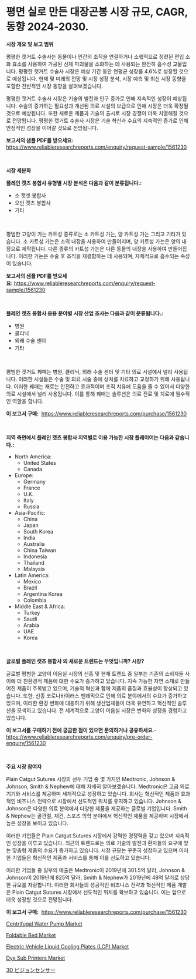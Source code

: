 <p><h1>평면 실로 만든 대장곤봉 시장 규모, CAGR, 동향 2024-2030.</h1></p><p><strong>시장 개요 및 보고 범위</strong></p>
<p><p>평평한 캣거트 수술사는 동물이나 인간의 조직을 연결하거나 소핷적으로 정련된 편입 소화 효소를 사용하여 가공된 신체 파괴물을 소화하는 데 사용되는 완전히 흡수성 교물입니다. 평평한 캣거트 수술사 시장은 예상 기간 동안 연평균 성장률 4.6%로 성장할 것으로 예상됩니다. 현재 및 미래의 전망 및 시장 성장 분석, 시장 예측 및 최신 시장 동향을포함한 전반적인 시장 동향을 살펴보겠습니다. </p><p>평평한 캣거트 수술사 시장은 기술의 발전과 인구 증가로 인해 지속적인 성장이 예상됩니다. 수술의 증가하는 필요성과 개선된 의료 시설의 보급으로 인해 시장은 더욱 확장될 것으로 예상됩니다. 또한 새로운 제품과 기술의 출시로 시장 경쟁이 더욱 치열해질 것으로 전망됩니다. 평평한 캣거트 수술사 시장은 기술 혁신과 수요의 지속적인 증가로 인해 안정적인 성장을 이어갈 것으로 전망됩니다.</p></p>
<p><strong>보고서의 샘플 PDF를 받으세요:</strong> <a href="https://www.reliableresearchreports.com/enquiry/request-sample/1561230">https://www.reliableresearchreports.com/enquiry/request-sample/1561230</a></p>
<p>&nbsp;</p>
<p><strong>시장 세분화</strong></p>
<p><strong>플레인 캣츠 봉합사 유형별 시장 분석은 다음과 같이 분류됩니다.:</strong></p>
<p><ul><li>소 캣겟 봉합사</li><li>오빈 캣츠 봉합사</li><li>기타</li></ul></p>
<p>&nbsp;</p>
<p><p>평범한 고양이 가는 카트성 종류로는 소 카트성 가는, 양 카트성 가는 그리고 기타가 있습니다. 소 카트성 가는은 소의 내장을 사용하여 만들어지며, 양 카트성 가는은 양의 내장으로 제작됩니다. 다른 종류의 카트성 가는은 다른 동물의 내장을 사용하여 만들어집니다. 이러한 가는은 수술 후 조직을 재결합하는 데 사용되며, 자체적으로 흡수되는 속성이 있습니다.</p></p>
<p><strong>보고서의 샘플 PDF를 받으세요:</strong>&nbsp;<a href="https://www.reliableresearchreports.com/enquiry/request-sample/1561230">https://www.reliableresearchreports.com/enquiry/request-sample/1561230</a></p>
<p>&nbsp;</p>
<p><strong> 플레인 캣츠 봉합사 응용 분야별 시장 산업 조사는 다음과 같이 분류됩니다.:</strong></p>
<p><ul><li>병원</li><li>클리닉</li><li>외래 수술 센터</li><li>기타</li></ul></p>
<p>&nbsp;</p>
<p><p>평범한 캣거트 꿰매는 병원, 클리닉, 외래 수술 센터 및 기타 의료 시설에서 널리 사용됩니다. 이러한 시설들은 수술 및 의료 시술 중에 상처를 치료하고 교정하기 위해 사용됩니다. 이러한 꿰매는 재료는 안전하고 효과적이며 조직 치유에 도움을 줄 수 있어서 다양한 의료 시설에서 널리 사용됩니다. 이를 통해 꿰매는 솔루션은 의료 진료 및 치료에 필수적인 역할을 합니다.</p></p>
<p><strong>이 보고서 구매:</strong>&nbsp; <a href="https://www.reliableresearchreports.com/purchase/1561230">https://www.reliableresearchreports.com/purchase/1561230</a></p>
<p>&nbsp;</p>
<p><strong>지역 측면에서 플레인 캣츠 봉합사 지역별로 이용 가능한 시장 플레이어는 다음과 같습니다.:</strong></p>
<p><ul>
    <li>
        North America:
        <ul>
            <li>United States</li>
            <li>Canada</li>
        </ul>
    </li>
    <li>
        Europe:
        <ul>
            <li>Germany</li>
            <li>France</li>
            <li>U.K.</li>
            <li>Italy</li>
            <li>Russia</li>
        </ul>
    </li>
    <li>
        Asia-Pacific:
        <ul>
            <li>China</li>
            <li>Japan</li>
            <li>South Korea</li>
            <li>India</li>
            <li>Australia</li>
            <li>China Taiwan</li>
            <li>Indonesia</li>
            <li>Thailand</li>
            <li>Malaysia</li>
        </ul>
    </li>
    <li>
        Latin America:
        <ul>
            <li>Mexico</li>
            <li>Brazil</li>
            <li>Argentina Korea</li>
            <li>Colombia</li>
        </ul>
    </li>
    <li>
        Middle East & Africa:
        <ul>
            <li>Turkey</li>
            <li>Saudi</li>
            <li>Arabia</li>
            <li>UAE</li>
            <li>Korea</li>
        </ul>
    </li>
    </ul></p>
<p>&nbsp;</p>
<p><strong>글로벌 플레인 캣츠 봉합사 의 새로운 트렌드는 무엇입니까? 시장?</strong></p>
<p><p>글로벌 평범한 고양이 이음실 시장의 신흥 및 현재 트렌드 중 일부는 기존의 소비자들 사이에 더 친환경적 제품에 대한 수요가 증가하고 있습니다. 지속 가능한 자연 소재로 만들어진 제품이 주목받고 있으며, 기술적 혁신과 함께 제품의 품질과 효율성이 향상되고 있습니다. 또한, 신종 코로나바이러스 팬데믹으로 인해 의료 분야에서의 수요가 증가하고 있으며, 이러한 환경 변화에 대응하기 위해 생산업체들이 더욱 유연하고 혁신적인 솔루션을 모색하고 있습니다. 전 세계적으로 고양이 이음실 시장은 변화와 성장을 경험하고 있습니다.</p></p>
<p><strong>이 보고서를 구매하기 전에 궁금한 점이 있으면 문의하거나 공유하세요.</strong>- <a href="https://www.reliableresearchreports.com/enquiry/pre-order-enquiry/1561230">https://www.reliableresearchreports.com/enquiry/pre-order-enquiry/1561230</a></p>
<p>&nbsp;</p>
<p><strong>주요 시장 참여자</strong></p>
<p><p>Plain Catgut Sutures 시장의 선두 기업 중 몇 가지인 Medtronic, Johnson & Johnson, Smith & Nephew에 대해 자세히 알아보겠습니다. Medtronic은 고급 의료 기기와 서비스를 제공하며 세계적으로 성장하고 있습니다. 회사는 혁신적인 제품과 효과적인 비즈니스 전략으로 시장에서 선도적인 위치를 유지하고 있습니다. Johnson & Johnson은 다양한 의료 분야에서 다양한 제품을 제공하는 글로벌 기업입니다. Smith & Nephew는 골관절, 재건, 스포츠 의학 분야에서 혁신적인 제품을 제공하며 시장에서 높은 성장을 보이고 있습니다.</p><p>이러한 기업들은 Plain Catgut Sutures 시장에서 강력한 경쟁력을 갖고 있으며 지속적인 성장을 이루고 있습니다. 최근의 트렌드로는 의료 기술의 발전과 환자들의 요구에 맞는 맞춤형 제품의 수요가 증가하고 있습니다. 시장 규모는 꾸준히 성장하고 있으며 이러한 기업들은 혁신적인 제품과 서비스를 통해 이를 선도하고 있습니다.</p><p>이러한 기업들 중 일부의 매출은 Medtronic이 2019년에 301.5억 달러, Johnson & Johnson이 2019년에 825억 달러, Smith & Nephew가 2019년에 48억 달러로 상당한 규모를 자랑합니다. 이러한 회사들의 성공적인 비즈니스 전략과 혁신적인 제품 개발은 Plain Catgut Sutures 시장에서 선도적인 위치를 확보하고 있습니다. 이는 앞으로 더욱 성장할 것으로 전망됩니다.</p></p>
<p><strong>이 보고서 구매:</strong>&nbsp;&nbsp;<a href="https://www.reliableresearchreports.com/purchase/1561230">https://www.reliableresearchreports.com/purchase/1561230</a></p>
<p><p><a href="https://issuu.com/reportprime-2/docs/centrifugal-water-pump-market-size-2030.pptx">Centrifugal Water Pump Market</a></p><p><a href="https://github.com/joannesouthgate/Market-Research-Report-List-2/blob/main/foldable-bed-market.md">Foldable Bed Market</a></p><p><a href="https://cat-emmental-94b.notion.site/Electric-Vehicle-Liquid-Cooling-Plates-LCP-Market-A-Comprehensive-Report-of-its-Market-Share-Gr-01da444d27b346408d3b5fb61713ec8d">Electric Vehicle Liquid Cooling Plates (LCP) Market</a></p><p><a href="https://view.publitas.com/reportprime-1/dye-sub-printers-market-dynamics-2024-2031-also-about-its-market-trends-projections-and-opportunities/">Dye Sub Printers Market</a></p><p><a href="https://github.com/nemesis2824/Market-Research-Report-List-1/blob/main/30891626673.md">3D ビジョンセンサー</a></p></p>
